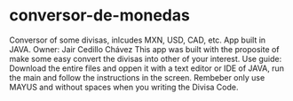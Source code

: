 # conversor-de-monedas
Conversor of some divisas, inlcudes MXN, USD, CAD, etc. App built in JAVA.
Owner: Jair Cedillo Chávez
This app was built with the proposite of make some easy convert the divisas into other of your interest. 
Use guide: 
Download the entire files and oppen it with a text editor or IDE of JAVA, run the main and follow the instructions in the screen. 
Rembeber only use MAYUS and without spaces when you writing the Divisa Code. 
